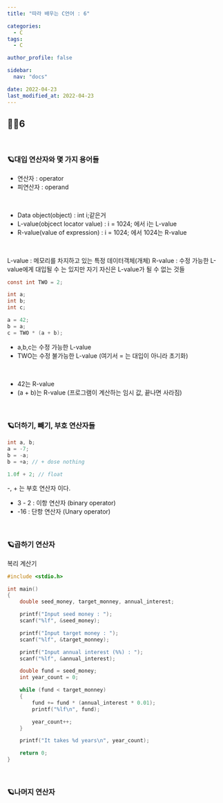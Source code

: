 ```yaml
---
title: "따라 배우는 C언어 : 6"

categories:
  - C
tags:
  - C

author_profile: false

sidebar:
  nav: "docs"

date: 2022-04-23
last_modified_at: 2022-04-23
---
```


## 🙇‍♀️6

<br>

### 🪐대입 연산자와 몇 가지 용어들

- 연산자 : operator
- 피연산자 : operand

<br>

- Data object(object) : int i;같은거
- L-value(objcect locator value) : i = 1024; 에서 i는 L-value
- R-value(value of expression) : i = 1024; 에서 1024는 R-value

<br>

L-value : 메모리를 차지하고 있는 특정 데이터객체(개체)
R-value : 수정 가능한 L-value에게 대입될 수 는 있지만 자기 자신은 L-value가 될 수 없는 것들

```C
const int TWO = 2;

int a;
int b;
int c;

a = 42;
b = a;
c = TWO * (a + b);
```
- a,b,c는 수정 가능한 L-value
- TWO는 수정 불가능한 L-value (여기서 = 는 대입이 아니라 초기화)

<br>

- 42는 R-value
- (a + b)는 R-value (프로그램이 계산하는 임시 값, 끝나면 사라짐)


<br>

### 🪐더하기, 빼기, 부호 연산자들

```C
int a, b;
a = -7;
b = -a;
b = +a; // + dose nothing

1.0f + 2; // float
```
-, + 는 부호 연산자 이다.

- 3 - 2 : 이항 연산자 (binary operator)
- -16 : 단항 연산자 (Unary operator)

<br>

### 🪐곱하기 연산자

복리 계산기

```C
#include <stdio.h>

int main()
{
	double seed_money, target_monney, annual_interest;

	printf("Input seed money : ");
	scanf("%lf", &seed_money);

	printf("Input target money : ");
	scanf("%lf", &target_monney);

	printf("Input annual interest (%%) : ");
	scanf("%lf", &annual_interest);

	double fund = seed_money;
	int year_count = 0;

	while (fund < target_monney)
	{
		fund += fund * (annual_interest * 0.01);
		printf("%lf\n", fund);

		year_count++;
	}

	printf("It takes %d years\n", year_count);

	return 0;
}
```


<br>

### 🪐나머지 연산자

